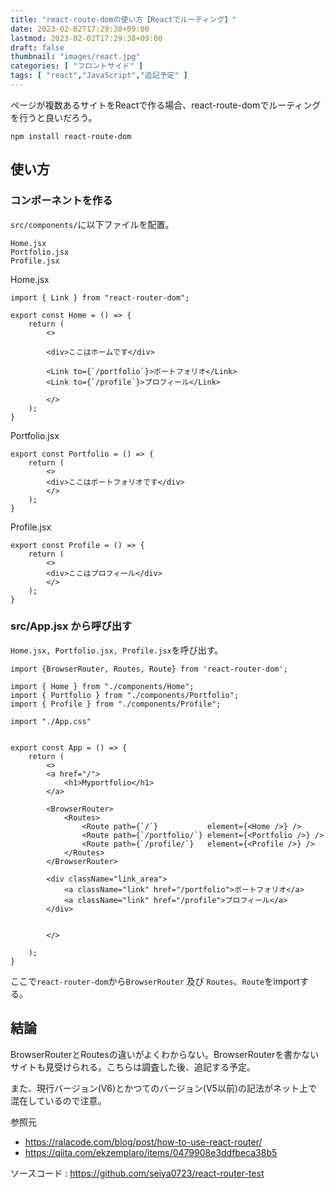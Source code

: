 ```yaml
---
title: "react-route-domの使い方【Reactでルーティング】"
date: 2023-02-02T17:29:38+09:00
lastmod: 2023-02-02T17:29:38+09:00
draft: false
thumbnail: "images/react.jpg"
categories: [ "フロントサイド" ]
tags: [ "react","JavaScript","追記予定" ]
---
```



ページが複数あるサイトをReactで作る場合、react-route-domでルーティングを行うと良いだろう。

```
npm install react-route-dom
```


## 使い方


### コンポーネントを作る

`src/components/`に以下ファイルを配置。


```
Home.jsx
Portfolio.jsx
Profile.jsx  
```

Home.jsx

```
import { Link } from "react-router-dom";

export const Home = () => {
    return (
        <>

        <div>ここはホームです</div>

        <Link to={`/portfolio`}>ポートフォリオ</Link>
        <Link to={`/profile`}>プロフィール</Link>

        </>
    );
}
```


Portfolio.jsx
```
export const Portfolio = () => {
    return (
        <>
        <div>ここはポートフォリオです</div>
        </>
    );
}
```


Profile.jsx  
```
export const Profile = () => {
    return (
        <>
        <div>ここはプロフィール</div>
        </>
    );
}
```

### src/App.jsx から呼び出す


`Home.jsx, Portfolio.jsx, Profile.jsx`を呼び出す。



```
import {BrowserRouter, Routes, Route} from 'react-router-dom';

import { Home } from "./components/Home";
import { Portfolio } from "./components/Portfolio";
import { Profile } from "./components/Profile";

import "./App.css"


export const App = () => {
    return (
        <>
        <a href="/">
            <h1>Myportfolio</h1>
        </a>

        <BrowserRouter>
            <Routes>
                <Route path={`/`}           element={<Home />} />
                <Route path={`/portfolio/`} element={<Portfolio />} />
                <Route path={`/profile/`}   element={<Profile />} />
            </Routes>
        </BrowserRouter>

        <div className="link_area">
            <a className="link" href="/portfolio">ポートフォリオ</a>
            <a className="link" href="/profile">プロフィール</a>
        </div>


        </>

    );
}
```

ここで`react-router-dom`から`BrowserRouter` 及び `Routes`、`Route`をimportする。

## 結論

BrowserRouterとRoutesの違いがよくわからない。BrowserRouterを書かないサイトも見受けられる。こちらは調査した後、追記する予定。

また、現行バージョン(V6)とかつてのバージョン(V5以前)の記法がネット上で混在しているので注意。

参照元

- https://ralacode.com/blog/post/how-to-use-react-router/
- https://qiita.com/ekzemplaro/items/0479908e3ddfbeca38b5

ソースコード : https://github.com/seiya0723/react-router-test
